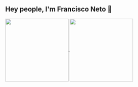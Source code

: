## Hey people, I'm Francisco Neto 👋

<div>
  <a href="https://github.com/francois-neto/github-readme-stats">
    <img height="200em" align="center" src="https://github-readme-stats.vercel.app/api?username=francois-neto&theme=shadow_red&show_icons=true&bg_color=0D0F14&title_color=7F0000&text_color=F8F1E7&border_color=4B0000"/>
  </a>
  
  <a href="https://github.com/francois-neto/github-readme-top-langs">
    <img height="200em" align="center" src="https://github-readme-stats.vercel.app/api/top-langs/?username=francois-neto&layout=compact&bg_color=0D0F14&title_color=7F0000&text_color=F8F1E7&border_color=4B0000"/>
  </a>
</div> 

